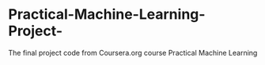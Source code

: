 Practical-Machine-Learning-Project-
===================================

The final project code from Coursera.org course Practical Machine Learning 
